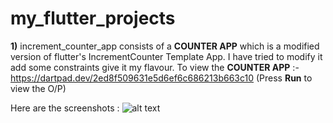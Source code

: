 # my_flutter_projects
 
**1)** increment_counter_app consists of a **COUNTER APP** which is a modified version of flutter's IncrementCounter Template App. I have tried to modify it add some constraints give it my flavour.
To view the **COUNTER APP** :- https://dartpad.dev/2ed8f509631e5d6ef6c686213b663c10  (Press **Run** to view the O/P)

Here are the screenshots : 
![alt text](https://github.com/bhawesh2002/my_flutter_projects/blob/main/flutter%20app%201/COUNTER%20APP/lib/ScreenShotts/Screenshot_1661093562.png?raw=true)

